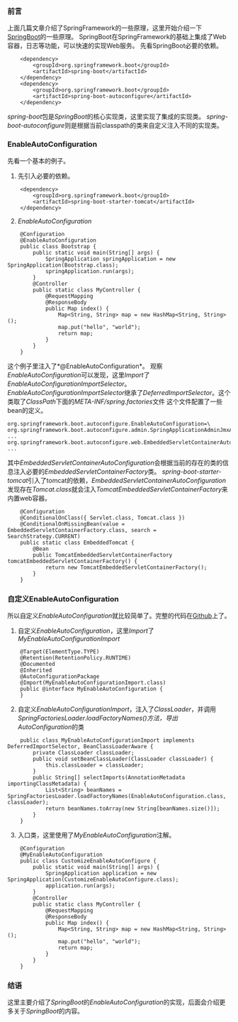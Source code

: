 ### 前言
上面几篇文章介绍了SpringFramework的一些原理，这里开始介绍一下[SpringBoot](https://github.com/spring-projects/spring-boot)的一些原理。
SpringBoot在SpringFramework的基础上集成了Web容器，日志等功能，可以快速的实现Web服务。
先看SpringBoot必要的依赖。
```
    <dependency>
        <groupId>org.springframework.boot</groupId>
        <artifactId>spring-boot</artifactId>
    </dependency>
    <dependency>
        <groupId>org.springframework.boot</groupId>
        <artifactId>spring-boot-autoconfigure</artifactId>
    </dependency>
```
*spring-boot*包是*SpringBoot*的核心实现类，这里实现了集成的实现类。
*spring-boot-autoconfigure*则是根据当前classpath的类来自定义注入不同的实现类。

### EnableAutoConfiguration
先看一个基本的例子。
1. 先引入必要的依赖。
```
    <dependency>
        <groupId>org.springframework.boot</groupId>
        <artifactId>spring-boot-starter-tomcat</artifactId>
    </dependency>
```
2. *EnableAutoConfiguration*
```
    @Configuration
    @EnableAutoConfiguration
    public class Bootstrap {
        public static void main(String[] args) {
            SpringApplication springApplication = new SpringApplication(Bootstrap.class);
            springApplication.run(args);
        }
        @Controller
        public static class MyController {
            @RequestMapping
            @ResponseBody
            public Map index() {
                Map<String, String> map = new HashMap<String, String>();
                map.put("hello", "world");
                return map;
            }
        }
    }
```
这个例子里注入了*@EnableAutoConfiguration*。
观察*EnableAutoConfiguration*可以发现，这里*Import*了*EnableAutoConfigurationImportSelector*。
*EnableAutoConfigurationImportSelector*继承了*DeferredImportSelector*。这个类取了*ClassPath*下面的*META-INF/spring.factories*文件
这个文件配置了一些bean的定义。
```
org.springframework.boot.autoconfigure.EnableAutoConfiguration=\
org.springframework.boot.autoconfigure.admin.SpringApplicationAdminJmxAutoConfiguration,\
...
org.springframework.boot.autoconfigure.web.EmbeddedServletContainerAutoConfiguration
...
```
其中*EmbeddedServletContainerAutoConfiguration*会根据当前的存在的类的信息注入必要的*EmbeddedServletContainerFactory*类。
*spring-boot-starter-tomcat*引入了tomcat的依赖，*EmbeddedServletContainerAutoConfiguration*发现存在*Tomcat.class*就会注入*TomcatEmbeddedServletContainerFactory*来内置web容器。
```
    @Configuration
	@ConditionalOnClass({ Servlet.class, Tomcat.class })
	@ConditionalOnMissingBean(value = EmbeddedServletContainerFactory.class, search = SearchStrategy.CURRENT)
	public static class EmbeddedTomcat {
		@Bean
		public TomcatEmbeddedServletContainerFactory tomcatEmbeddedServletContainerFactory() {
			return new TomcatEmbeddedServletContainerFactory();
		}
	}
```

### 自定义EnableAutoConfiguration
所以自定义*EnableAutoConfiguration*就比较简单了。完整的代码在[Github](https://github.com/wcong/learn-java/blob/master/src/main/java/org/wcong/test/springboot/CustomizeEnableAutoConfigure.java)上了。
1. 自定义*EnableAutoConfiguration*，这里*Import*了*MyEnableAutoConfigurationImport*
```
    @Target(ElementType.TYPE)
    @Retention(RetentionPolicy.RUNTIME)
    @Documented
    @Inherited
    @AutoConfigurationPackage
    @Import(MyEnableAutoConfigurationImport.class)
    public @interface MyEnableAutoConfiguration {
    }
```
2. 自定义*EnableAutoConfigurationImport*，注入了*ClassLoader*，并调用*SpringFactoriesLoader.loadFactoryNames()*方法，导出*AutoConfiguration*的类
```
    public class MyEnableAutoConfigurationImport implements DeferredImportSelector, BeanClassLoaderAware {
        private ClassLoader classLoader;
        public void setBeanClassLoader(ClassLoader classLoader) {
            this.classLoader = classLoader;
        }
        public String[] selectImports(AnnotationMetadata importingClassMetadata) {
            List<String> beanNames = SpringFactoriesLoader.loadFactoryNames(EnableAutoConfiguration.class, classLoader);
            return beanNames.toArray(new String[beanNames.size()]);
        }
    }
```
3. 入口类，这里使用了*MyEnableAutoConfiguration*注解。
```
    @Configuration
    @MyEnableAutoConfiguration
    public class CustomizeEnableAutoConfigure {
        public static void main(String[] args) {
            SpringApplication application = new SpringApplication(CustomizeEnableAutoConfigure.class);
            application.run(args);
        }
        @Controller
        public static class MyController {
            @RequestMapping
            @ResponseBody
            public Map index() {
                Map<String, String> map = new HashMap<String, String>();
                map.put("hello", "world");
                return map;
            }
        }
    }
```
### 结语
这里主要介绍了*SpringBoot*的*EnableAutoConfiguration*的实现，后面会介绍更多关于*SpringBoot*的内容。
